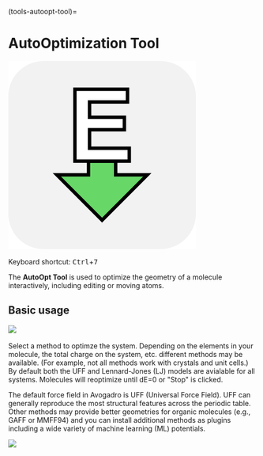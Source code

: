 (tools-autoopt-tool)=

# AutoOptimization Tool

![The icon of the AutoOpt Tool in light mode.](../../_static/icon_autoopt.svg)

Keyboard shortcut: <kbd>Ctrl</kbd>+<kbd>7</kbd>

The **AutoOpt Tool** is used to optimize the geometry of a molecule interactively, including editing or moving atoms.

## Basic usage

![][1]

[1]: ../images/7-auto-optimize-tool/27bc0d24-9f97-4a7c-9910-437a3543a1a1.png

Select a method to optimze the system. Depending on the elements in your
molecule, the total charge on the system, etc. different methods may be available. (For example, not all methods work with crystals and unit cells.) By default both the UFF and Lennard-Jones (LJ) models are avialable for all systems. Molecules will reoptimize until dE=0 or "Stop" is clicked.

The default force field in Avogadro is UFF (Universal Force Field). UFF can generally reproduce the most structural features across the periodic table. Other methods may provide better geometries for organic molecules (e.g., GAFF or MMFF94) and you can install additional methods as plugins including a wide variety of machine learning (ML) potentials.

![][8]

[8]: ../images/7-auto-optimize-tool/ba606487-98a6-4d53-8319-e8a5ea3890b6.png
